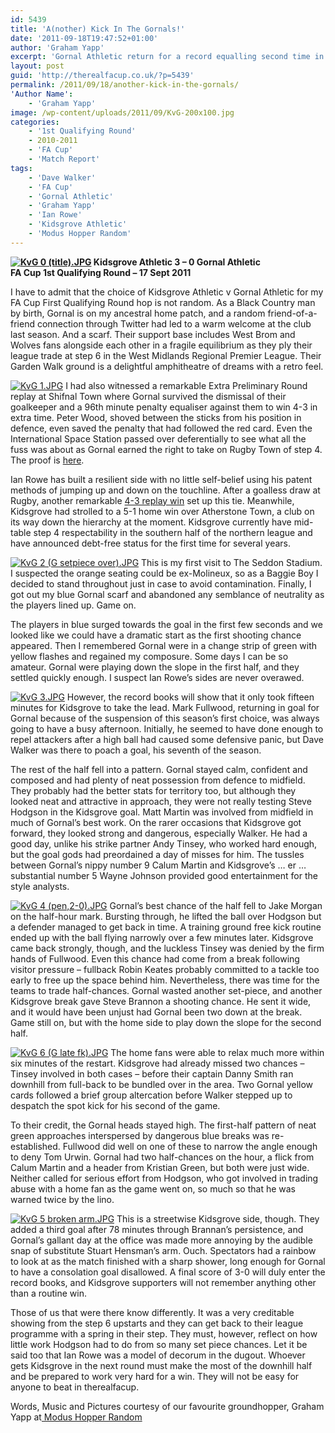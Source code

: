 ```yaml
---
id: 5439
title: 'A(nother) Kick In The Gornals!'
date: '2011-09-18T19:47:52+01:00'
author: 'Graham Yapp'
excerpt: 'Gornal Athletic return for a record equalling second time in two rounds. This time, words, Music and Pictures courtesy of our favourite groundhopper, Graham Yapp at Modus Hopper Random.'
layout: post
guid: 'http://therealfacup.co.uk/?p=5439'
permalink: /2011/09/18/another-kick-in-the-gornals/
'Author Name':
    - 'Graham Yapp'
image: /wp-content/uploads/2011/09/KvG-200x100.jpg
categories:
    - '1st Qualifying Round'
    - 2010-2011
    - 'FA Cup'
    - 'Match Report'
tags:
    - 'Dave Walker'
    - 'FA Cup'
    - 'Gornal Athletic'
    - 'Graham Yapp'
    - 'Ian Rowe'
    - 'Kidsgrove Athletic'
    - 'Modus Hopper Random'
---
```


**[![KvG 0 (title).JPG](http://lh5.ggpht.com/-9UFw0n_ISqU/TnYvhfhRm0I/AAAAAAAAAks/sMj7sdbQibY/h320/KvG%2525200%252520%252528title%252529.JPG)](http://lh5.ggpht.com/-9UFw0n_ISqU/TnYvhfhRm0I/AAAAAAAAAks/sMj7sdbQibY/w800/KvG%2525200%252520%252528title%252529.JPG) Kidsgrove Athletic 3 – 0 Gornal Athletic**  
**FA Cup 1st Qualifying Round – 17 Sept 2011**

I have to admit that the choice of Kidsgrove Athletic v Gornal Athletic for my FA Cup First Qualifying Round hop is not random. As a Black Country man by birth, Gornal is on my ancestral home patch, and a random friend-of-a-friend connection through Twitter had led to a warm welcome at the club last season. And a scarf. Their support base includes West Brom and Wolves fans alongside each other in a fragile equilibrium as they ply their league trade at step 6 in the West Midlands Regional Premier League. Their Garden Walk ground is a delightful amphitheatre of dreams with a retro feel.

[![KvG 1.JPG](http://lh4.ggpht.com/-d6B0wsWU0cw/TnYvd9DSwUI/AAAAAAAAAkk/7sMXYwNfk-M/h320/KvG%2525201.JPG)](http://lh4.ggpht.com/-d6B0wsWU0cw/TnYvd9DSwUI/AAAAAAAAAkk/7sMXYwNfk-M/w800/KvG%2525201.JPG) I had also witnessed a remarkable Extra Preliminary Round replay at Shifnal Town where Gornal survived the dismissal of their goalkeeper and a 96th minute penalty equaliser against them to win 4-3 in extra time. Peter Wood, shoved between the sticks from his position in defence, even saved the penalty that had followed the red card. Even the International Space Station passed over deferentially to see what all the fuss was about as Gornal earned the right to take on Rugby Town of step 4. The proof is [here](http://modushopperrandom.blogspot.com/2011/08/joy-of-six.html).

Ian Rowe has built a resilient side with no little self-belief using his patent methods of jumping up and down on the touchline. After a goalless draw at Rugby, another remarkable [4-3 replay win](http://therealfacup.co.uk/2011/09/09/a-kick-in-the-gornals/) set up this tie. Meanwhile, Kidsgrove had strolled to a 5-1 home win over Atherstone Town, a club on its way down the hierarchy at the moment. Kidsgrove currently have mid-table step 4 respectability in the southern half of the northern league and have announced debt-free status for the first time for several years.

[![KvG 2 (G setpiece over).JPG](http://lh4.ggpht.com/-JfoU0qDpNRU/TnYvgiaPZAI/AAAAAAAAAko/FI4khKnU6Wg/h320/KvG%2525202%252520%252528G%252520setpiece%252520over%252529.JPG)](http://lh4.ggpht.com/-JfoU0qDpNRU/TnYvgiaPZAI/AAAAAAAAAko/FI4khKnU6Wg/w800/KvG%2525202%252520%252528G%252520setpiece%252520over%252529.JPG) This is my first visit to The Seddon Stadium. I suspected the orange seating could be ex-Molineux, so as a Baggie Boy I decided to stand throughout just in case to avoid contamination. Finally, I got out my blue Gornal scarf and abandoned any semblance of neutrality as the players lined up. Game on.

The players in blue surged towards the goal in the first few seconds and we looked like we could have a dramatic start as the first shooting chance appeared. Then I remembered Gornal were in a change strip of green with yellow flashes and regained my composure. Some days I can be so amateur. Gornal were playing down the slope in the first half, and they settled quickly enough. I suspect Ian Rowe’s sides are never overawed.

[![KvG 3.JPG](http://lh5.ggpht.com/-fVp45-ihEi4/TnYv2rMUf3I/AAAAAAAAAlA/KBqItl-KMzY/h320/KvG%2525203.JPG)](http://lh5.ggpht.com/-fVp45-ihEi4/TnYv2rMUf3I/AAAAAAAAAlA/KBqItl-KMzY/w800/KvG%2525203.JPG) However, the record books will show that it only took fifteen minutes for Kidsgrove to take the lead. Mark Fullwood, returning in goal for Gornal because of the suspension of this season’s first choice, was always going to have a busy afternoon. Initially, he seemed to have done enough to repel attackers after a high ball had caused some defensive panic, but Dave Walker was there to poach a goal, his seventh of the season.

The rest of the half fell into a pattern. Gornal stayed calm, confident and composed and had plenty of neat possession from defence to midfield. They probably had the better stats for territory too, but although they looked neat and attractive in approach, they were not really testing Steve Hodgson in the Kidsgrove goal. Matt Martin was involved from midfield in much of Gornal’s best work. On the rarer occasions that Kidsgrove got forward, they looked strong and dangerous, especially Walker. He had a good day, unlike his strike partner Andy Tinsey, who worked hard enough, but the goal gods had preordained a day of misses for him. The tussles between Gornal’s nippy number 9 Calum Martin and Kidsgrove’s … er … substantial number 5 Wayne Johnson provided good entertainment for the style analysts.

[![KvG 4 (pen,2-0).JPG](http://lh6.ggpht.com/-oQq_tNSAlcw/TnYv2aCuG7I/AAAAAAAAAk8/4fHziZR678w/h320/KvG%2525204%252520%252528pen%25252C2-0%252529.JPG)](http://lh6.ggpht.com/-oQq_tNSAlcw/TnYv2aCuG7I/AAAAAAAAAk8/4fHziZR678w/w800/KvG%2525204%252520%252528pen%25252C2-0%252529.JPG) Gornal’s best chance of the half fell to Jake Morgan on the half-hour mark. Bursting through, he lifted the ball over Hodgson but a defender managed to get back in time. A training ground free kick routine ended up with the ball flying narrowly over a few minutes later. Kidsgrove came back strongly, though, and the luckless Tinsey was denied by the firm hands of Fullwood. Even this chance had come from a break following visitor pressure – fullback Robin Keates probably committed to a tackle too early to free up the space behind him. Nevertheless, there was time for the teams to trade half-chances. Gornal wasted another set-piece, and another Kidsgrove break gave Steve Brannon a shooting chance. He sent it wide, and it would have been unjust had Gornal been two down at the break. Game still on, but with the home side to play down the slope for the second half.

[![KvG 6 (G late fk).JPG](http://lh3.ggpht.com/-o2qBHrmr5nI/TnYwHo_m1DI/AAAAAAAAAlY/tvgKWHsLSt4/h320/KvG%2525206%252520%252528G%252520late%252520fk%252529.JPG)](http://lh3.ggpht.com/-o2qBHrmr5nI/TnYwHo_m1DI/AAAAAAAAAlY/tvgKWHsLSt4/w800/KvG%2525206%252520%252528G%252520late%252520fk%252529.JPG) The home fans were able to relax much more within six minutes of the restart. Kidsgrove had already missed two chances – Tinsey involved in both cases – before their captain Danny Smith ran downhill from full-back to be bundled over in the area. Two Gornal yellow cards followed a brief group altercation before Walker stepped up to despatch the spot kick for his second of the game.

To their credit, the Gornal heads stayed high. The first-half pattern of neat green approaches interspersed by dangerous blue breaks was re-established. Fullwood did well on one of these to narrow the angle enough to deny Tom Urwin. Gornal had two half-chances on the hour, a flick from Calum Martin and a header from Kristian Green, but both were just wide. Neither called for serious effort from Hodgson, who got involved in trading abuse with a home fan as the game went on, so much so that he was warned twice by the lino.

[![KvG 5 broken arm.JPG](http://lh6.ggpht.com/-Eu4W0JU1m0Q/TnYwGwZwoaI/AAAAAAAAAlU/B0AOl9CldhY/h320/KvG%2525205%252520broken%252520arm.JPG)](http://lh6.ggpht.com/-Eu4W0JU1m0Q/TnYwGwZwoaI/AAAAAAAAAlU/B0AOl9CldhY/w800/KvG%2525205%252520broken%252520arm.JPG) This is a streetwise Kidsgrove side, though. They added a third goal after 78 minutes through Brannan’s persistence, and Gornal’s gallant day at the office was made more annoying by the audible snap of substitute Stuart Hensman’s arm. Ouch. Spectators had a rainbow to look at as the match finished with a sharp shower, long enough for Gornal to have a consolation goal disallowed. A final score of 3-0 will duly enter the record books, and Kidsgrove supporters will not remember anything other than a routine win.

Those of us that were there know differently. It was a very creditable showing from the step 6 upstarts and they can get back to their league programme with a spring in their step. They must, however, reflect on how little work Hodgson had to do from so many set piece chances. Let it be said too that Ian Rowe was a model of decorum in the dugout. Whoever gets Kidsgrove in the next round must make the most of the downhill half and be prepared to work very hard for a win. They will not be easy for anyone to beat in therealfacup.

Words, Music and Pictures courtesy of our favourite groundhopper, Graham Yapp at[ Modus Hopper Random](http://modushopperrandom.blogspot.com/)